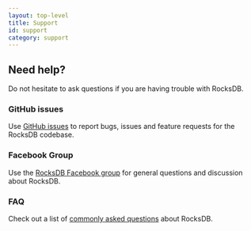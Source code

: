 ```yaml
---
layout: top-level
title: Support
id: support
category: support
---
```


## Need help?

Do not hesitate to ask questions if you are having trouble with RocksDB.

### GitHub issues

Use [GitHub issues](https://github.com/facebook/rocksdb/issues) to report bugs, issues and feature requests for the RocksDB codebase.

### Facebook Group

Use the [RocksDB Facebook group](https://www.facebook.com/groups/rocksdb.dev/) for general questions and discussion about RocksDB.

### FAQ

Check out a list of [commonly asked questions](https://github.com/turtlecoin/turtlecoin/blob/15602e0e2f69bc88c2414797bf2ec040ec7adce5/external/rocksdb/docs/_docs/faq.md) about RocksDB.

